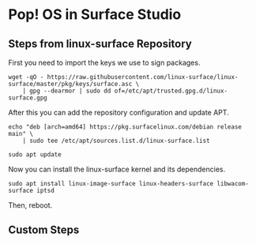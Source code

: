 # Pop! OS in Surface Studio

## Steps from linux-surface Repository

First you need to import the keys we use to sign packages.

```
wget -qO - https://raw.githubusercontent.com/linux-surface/linux-surface/master/pkg/keys/surface.asc \
    | gpg --dearmor | sudo dd of=/etc/apt/trusted.gpg.d/linux-surface.gpg
```

After this you can add the repository configuration and update APT.

```
echo "deb [arch=amd64] https://pkg.surfacelinux.com/debian release main" \
	| sudo tee /etc/apt/sources.list.d/linux-surface.list
```

```
sudo apt update
```

Now you can install the linux-surface kernel and its dependencies.

```
sudo apt install linux-image-surface linux-headers-surface libwacom-surface iptsd
```

Then, reboot.

## Custom Steps

